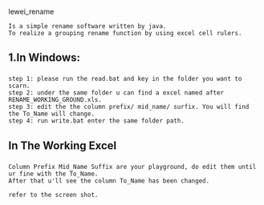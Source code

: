 lewei_rename

```
Is a simple rename software written by java.
To realize a grouping rename function by using excel cell rulers.
```

1.In Windows: 
----
>
###
    step 1: please run the read.bat and key in the folder you want to scarn.
    step 2: under the same folder u can find a excel named after RENAME_WORKING_GROUND.xls.
    step 3: edit the the column prefix/ mid_name/ surfix. You will find the To_Name will change.
    step 4: run write.bat enter the same folder path.


In The Working Excel
----
###
    Column Prefix Mid_Name Suffix are your playground, do edit them until ur fine with the To_Name.
    After that u'll see the column To_Name has been changed.
    
    refer to the screen shot.
    

